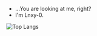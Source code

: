 - ...You are looking at me, right?
- I'm Lnxy-0.

![Top Langs](https://github-readme-stats.vercel.app/api/top-langs/?username=Lnxy-0)

<!---
Lnxy-0/Lnxy-0 is a ✨ special ✨ repository because its `README.md` (this file) appears on your GitHub profile.
You can click the Preview link to take a look at your changes.
--->
